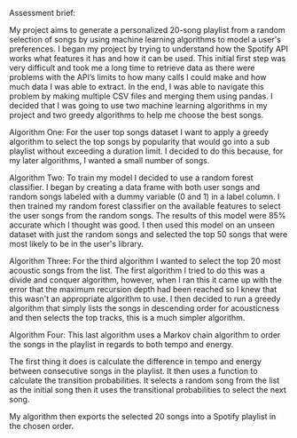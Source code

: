 Assessment brief: 
 
My project aims to generate a personalized 20-song playlist from a random selection of songs by using machine learning algorithms to model a user's preferences. I began my project by trying to understand how the Spotify API works what features it has and how it can be used. This initial first step was very difficult and took me a long time to retrieve data as there were problems with the API’s limits to how many calls I could make and how much data I was able to extract. In the end, I was able to navigate this problem by making multiple CSV files and merging them using pandas. I decided that I was going to use two machine learning algorithms in my project and two greedy algorithms to help me choose the best songs. 

Algorithm One: For the user top songs dataset I want to apply a greedy algorithm to select the top songs by popularity that would go into a sub playlist without exceeding a duration limit. I decided to do this because, for my later algorithms, I wanted a small number of songs.

Algorithm Two: To train my model I decided to use a random forest classifier. I began by creating a data frame with both user songs and random songs labeled with a dummy variable (0 and 1) in a label column. I then trained my random forest classifier on the available features to select the user songs from the random songs. The results of this model were 85% accurate which I thought was good. I then used this model on an unseen dataset with just the random songs and selected the top 50 songs that were most likely to be in the user's library. 

Algorithm Three: For the third algorithm I wanted to select the top 20 most acoustic songs from the list. The first algorithm I tried to do this was a divide and conquer algorithm, however, when I ran this it came up with the error that the maximum recursion depth had been reached so I knew that this wasn't an appropriate algorithm to use. I then decided to run a greedy algorithm that simply lists the songs in descending order for acousticness and then selects the top tracks, this is a much simpler algorithm.

Algorithm Four: This last algorithm uses a Markov chain algorithm to order the songs in the playlist in regards to both tempo and energy.

The first thing it does is calculate the difference in tempo and energy between consecutive songs in the playlist. It then uses a function to calculate the transition probabilities. It selects a random song from the list as the initial song then it uses the transitional probabilities to select the next song.

My algorithm then exports the selected 20 songs into a Spotify playlist in the chosen order. 

